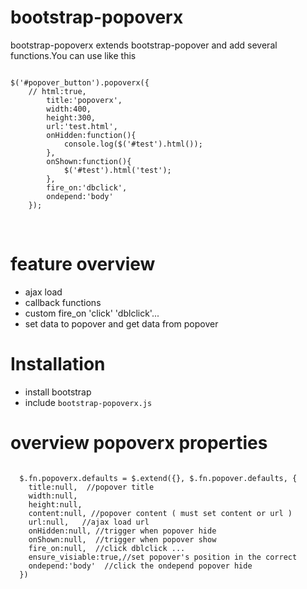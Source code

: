 <h1>
<a name="bootstrap-popoverx" class="anchor" href="#bootstrap-popoverx"><span class="mini-icon mini-icon-link"></span></a>bootstrap-popoverx</h1>

<p>bootstrap-popoverx extends bootstrap-popover and add several functions.You can use like this<br>
<pre><code>
$('#popover_button').popoverx({
    // html:true,
        title:'popoverx',
        width:400,
        height:300,
        url:'test.html',
        onHidden:function(){
            console.log($('#test').html());
        },
        onShown:function(){
            $('#test').html('test');
        },
        fire_on:'dbclick',
        ondepend:'body'
    });
</code></pre>
<br></p>


<h1>
<a name="feature-overview" class="anchor" href="#feature-overview"><span class="mini-icon mini-icon-link"></span></a>feature overview</h1>

<ul>
<li>ajax load</li>
  <li>callback functions</li>
  <li>custom fire_on 'click' 'dblclick'...</li>
  <li>set data to popover and get data from popover</li>
</ul><h1>
<a name="installation" class="anchor" href="#installation"><span class="mini-icon mini-icon-link"></span></a>Installation</h1>

<ul>
<li>install bootstrap</li>
  <li>include <code>bootstrap-popoverx.js</code>
</li>
</ul><h1>
<a name="overview-popoverx-properties" class="anchor" href="#overview-popoverx-properties"><span class="mini-icon mini-icon-link"></span></a>overview popoverx properties</h1>

<pre>
<code>
  $.fn.popoverx.defaults = $.extend({}, $.fn.popover.defaults, {
    title:null,  //popover title
    width:null,  
    height:null,
    content:null, //popover content ( must set content or url )
    url:null,   //ajax load url
    onHidden:null, //trigger when popover hide
    onShown:null,  //trigger when popover show
    fire_on:null,  //click dblclick ...
    ensure_visiable:true,//set popover's position in the correct
    ondepend:'body'  //click the ondepend popover hide
  })
</code>
</pre>





